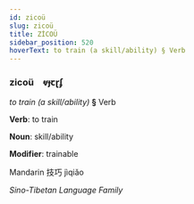 ```yaml
---
id: zicoü
slug: zicoü
title: ZİCOÜ
sidebar_position: 520
hoverText: to train (a skill/ability) § Verb
---
```


### zicoü&emsp;<span kind="abugida">ⱴɟꞇɽʄ</span>

*to train (a skill/ability)* **§** Verb

**Verb**: to train

**Noun**: skill/ability

**Modifier**: trainable

Mandarin 技巧 jìqiǎo 

*Sino-Tibetan Language Family*